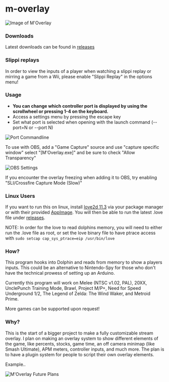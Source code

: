 # m-overlay

![Image of M'Overlay](https://thumbs.gfycat.com/GraciousAlarmingAntbear-size_restricted.gif)

### Downloads

Latest downloads can be found in [releases](https://github.com/bkacjios/m-overlay/releases)

### Slippi replays

In order to view the inputs of a player when watching a slippi replay or mirring a game from a Wii, please enable "Slippi Replay" in the options menu!

### Usage

- **You can change which controller port is displayed by using the scrollwheel or pressing 1-4 on the keyboard.**
- Access a settings menu by pressing the escape key
- Set what port is selected when opening with the launch command (--port=N or --port N)

![Port Commandline](https://i.imgur.com/f9AkS2q.png)

To use with OBS, add a "Game Capture" source and use "capture specific window" select "[M'Overlay.exe]"
and be sure to check "Allow Transparency"

![OBS Settings](https://i.imgur.com/n6xrM3b.png)

If you encounter the overlay freezing when adding it to OBS, try enabling "SLI/Crossfire Capture Mode (Slow)"

### Linux Users

If you want to run this on linux, install [love2d 11.3](https://love2d.org/) via your package manager or with their provided [AppImage](https://github.com/love2d/love/releases/download/11.3/love-11.3-x86_64.AppImage). You will then be able to run the latest .love file under [releases](https://github.com/bkacjios/m-overlay/releases).

NOTE: In order for the love to read dolphins memory, you will need to either run the .love file as root, or set the love binary file to have ptrace access with `sudo setcap cap_sys_ptrace=eip /usr/bin/love`

### How?

This program hooks into Dolphin and reads from memory to show a players inputs. This could be an alternative to Nintendo-Spy for those who don't have the technical prowess of setting up an Arduino.

Currently this program will work on Melee (NTSC v1.02, PAL), 20XX, UnclePunch Training Mode, Brawl, Project M/P+, Need for Speed Underground 1/2, The Legend of Zelda: The Wind Waker, and Metroid Prime.

More games can be supported upon request!

### Why?

This is the start of a bigger project to make a fully customizable stream overlay. I plan on making an overlay system to show different elements of the game, like percents, stocks, game time, an off camera minimap (like Smash Ultimate), APM meters, controller inputs, and much more. The plan is to have a plugin system for people to script their own overlay elements.

Example..

![M'Overlay Future Plans](https://i.imgur.com/wzRoxcD.png)
